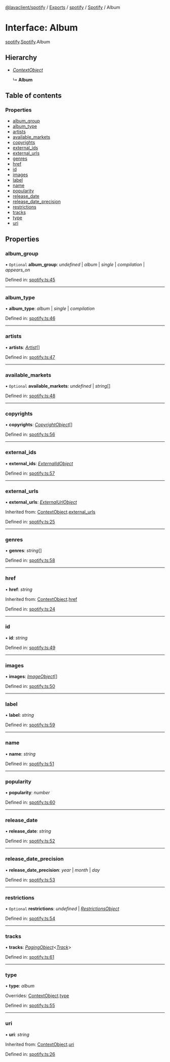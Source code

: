 [@lavaclient/spotify](../README.md) / [Exports](../modules.md) / [spotify](../modules/spotify.md) / [Spotify](../modules/spotify.spotify-1.md) / Album

# Interface: Album

[spotify](../modules/spotify.md).[Spotify](../modules/spotify.spotify-1.md).Album

## Hierarchy

* [*ContextObject*](spotify.spotify.contextobject.md)

  ↳ **Album**

## Table of contents

### Properties

- [album\_group](spotify.spotify.album.md#album_group)
- [album\_type](spotify.spotify.album.md#album_type)
- [artists](spotify.spotify.album.md#artists)
- [available\_markets](spotify.spotify.album.md#available_markets)
- [copyrights](spotify.spotify.album.md#copyrights)
- [external\_ids](spotify.spotify.album.md#external_ids)
- [external\_urls](spotify.spotify.album.md#external_urls)
- [genres](spotify.spotify.album.md#genres)
- [href](spotify.spotify.album.md#href)
- [id](spotify.spotify.album.md#id)
- [images](spotify.spotify.album.md#images)
- [label](spotify.spotify.album.md#label)
- [name](spotify.spotify.album.md#name)
- [popularity](spotify.spotify.album.md#popularity)
- [release\_date](spotify.spotify.album.md#release_date)
- [release\_date\_precision](spotify.spotify.album.md#release_date_precision)
- [restrictions](spotify.spotify.album.md#restrictions)
- [tracks](spotify.spotify.album.md#tracks)
- [type](spotify.spotify.album.md#type)
- [uri](spotify.spotify.album.md#uri)

## Properties

### album\_group

• `Optional` **album\_group**: *undefined* \| *album* \| *single* \| *compilation* \| *appears_on*

Defined in: [spotify.ts:45](https://github.com/Lavaclient/plugins/blob/09b0c37/packages/spotify/src/spotify.ts#L45)

___

### album\_type

• **album\_type**: *album* \| *single* \| *compilation*

Defined in: [spotify.ts:46](https://github.com/Lavaclient/plugins/blob/09b0c37/packages/spotify/src/spotify.ts#L46)

___

### artists

• **artists**: [*Artist*](spotify.spotify.artist.md)[]

Defined in: [spotify.ts:47](https://github.com/Lavaclient/plugins/blob/09b0c37/packages/spotify/src/spotify.ts#L47)

___

### available\_markets

• `Optional` **available\_markets**: *undefined* \| *string*[]

Defined in: [spotify.ts:48](https://github.com/Lavaclient/plugins/blob/09b0c37/packages/spotify/src/spotify.ts#L48)

___

### copyrights

• **copyrights**: [*CopyrightObject*](spotify.spotify.copyrightobject.md)[]

Defined in: [spotify.ts:56](https://github.com/Lavaclient/plugins/blob/09b0c37/packages/spotify/src/spotify.ts#L56)

___

### external\_ids

• **external\_ids**: [*ExternalIdObject*](spotify.spotify.externalidobject.md)

Defined in: [spotify.ts:57](https://github.com/Lavaclient/plugins/blob/09b0c37/packages/spotify/src/spotify.ts#L57)

___

### external\_urls

• **external\_urls**: [*ExternalUrlObject*](spotify.spotify.externalurlobject.md)

Inherited from: [ContextObject](spotify.spotify.contextobject.md).[external_urls](spotify.spotify.contextobject.md#external_urls)

Defined in: [spotify.ts:25](https://github.com/Lavaclient/plugins/blob/09b0c37/packages/spotify/src/spotify.ts#L25)

___

### genres

• **genres**: *string*[]

Defined in: [spotify.ts:58](https://github.com/Lavaclient/plugins/blob/09b0c37/packages/spotify/src/spotify.ts#L58)

___

### href

• **href**: *string*

Inherited from: [ContextObject](spotify.spotify.contextobject.md).[href](spotify.spotify.contextobject.md#href)

Defined in: [spotify.ts:24](https://github.com/Lavaclient/plugins/blob/09b0c37/packages/spotify/src/spotify.ts#L24)

___

### id

• **id**: *string*

Defined in: [spotify.ts:49](https://github.com/Lavaclient/plugins/blob/09b0c37/packages/spotify/src/spotify.ts#L49)

___

### images

• **images**: [*ImageObject*](spotify.spotify.imageobject.md)[]

Defined in: [spotify.ts:50](https://github.com/Lavaclient/plugins/blob/09b0c37/packages/spotify/src/spotify.ts#L50)

___

### label

• **label**: *string*

Defined in: [spotify.ts:59](https://github.com/Lavaclient/plugins/blob/09b0c37/packages/spotify/src/spotify.ts#L59)

___

### name

• **name**: *string*

Defined in: [spotify.ts:51](https://github.com/Lavaclient/plugins/blob/09b0c37/packages/spotify/src/spotify.ts#L51)

___

### popularity

• **popularity**: *number*

Defined in: [spotify.ts:60](https://github.com/Lavaclient/plugins/blob/09b0c37/packages/spotify/src/spotify.ts#L60)

___

### release\_date

• **release\_date**: *string*

Defined in: [spotify.ts:52](https://github.com/Lavaclient/plugins/blob/09b0c37/packages/spotify/src/spotify.ts#L52)

___

### release\_date\_precision

• **release\_date\_precision**: *year* \| *month* \| *day*

Defined in: [spotify.ts:53](https://github.com/Lavaclient/plugins/blob/09b0c37/packages/spotify/src/spotify.ts#L53)

___

### restrictions

• `Optional` **restrictions**: *undefined* \| [*RestrictionsObject*](spotify.spotify.restrictionsobject.md)

Defined in: [spotify.ts:54](https://github.com/Lavaclient/plugins/blob/09b0c37/packages/spotify/src/spotify.ts#L54)

___

### tracks

• **tracks**: [*PagingObject*](spotify.spotify.pagingobject.md)<[*Track*](spotify.spotify.track.md)\>

Defined in: [spotify.ts:61](https://github.com/Lavaclient/plugins/blob/09b0c37/packages/spotify/src/spotify.ts#L61)

___

### type

• **type**: *album*

Overrides: [ContextObject](spotify.spotify.contextobject.md).[type](spotify.spotify.contextobject.md#type)

Defined in: [spotify.ts:55](https://github.com/Lavaclient/plugins/blob/09b0c37/packages/spotify/src/spotify.ts#L55)

___

### uri

• **uri**: *string*

Inherited from: [ContextObject](spotify.spotify.contextobject.md).[uri](spotify.spotify.contextobject.md#uri)

Defined in: [spotify.ts:26](https://github.com/Lavaclient/plugins/blob/09b0c37/packages/spotify/src/spotify.ts#L26)

